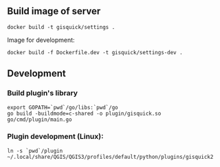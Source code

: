 ## Build image of server
```
docker build -t gisquick/settings .
```
Image for development:
```
docker build -f Dockerfile.dev -t gisquick/settings-dev .
```

## Development

### Build plugin's library

```
export GOPATH=`pwd`/go/libs:`pwd`/go
go build -buildmode=c-shared -o plugin/gisquick.so go/cmd/plugin/main.go
```

### Plugin development (Linux):
```
ln -s `pwd`/plugin ~/.local/share/QGIS/QGIS3/profiles/default/python/plugins/gisquick2
```
